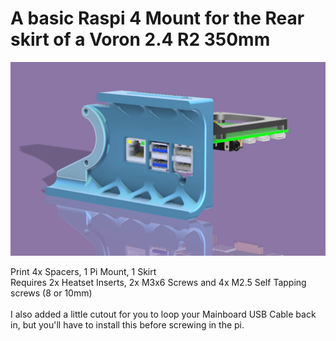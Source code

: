 A basic Raspi 4 Mount for the Rear skirt of a Voron 2.4 R2 350mm
===

![Pi Skirt](Images/render.png "Render of Pi Skirt")

Print 4x Spacers, 1 Pi Mount, 1 Skirt\
Requires 2x Heatset Inserts, 2x M3x6 Screws and 4x M2.5 Self Tapping screws (8 or 10mm)
\
\
I also added a little cutout for you to loop your Mainboard USB Cable back in, but you'll have to install this before screwing in the pi.
